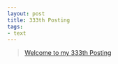 ```yaml
---
layout: post
title: 333th Posting
tags: 
- text
---
```


> [Welcome to my 333th Posting](https://janghan-kor.tistory.com/1341)
